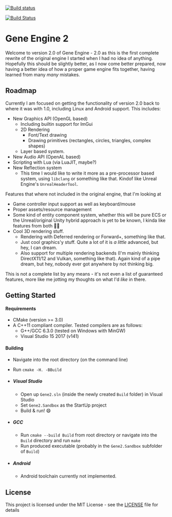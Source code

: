 [![Build status](https://ci.appveyor.com/api/projects/status/nh135vfa9nb40bix/branch/Gene2?svg=true)](https://ci.appveyor.com/project/DontBelieveMe/geneengine/branch/Gene2)

[![Build Status](https://travis-ci.org/DontBelieveMe/GeneEngine.svg?branch=Gene2)](https://travis-ci.org/DontBelieveMe/GeneEngine)

# Gene Engine 2

Welcome to version 2.0 of Gene Engine - 2.0 as this is the first complete rewrite of the original engine I started when I had no idea of anything. Hopefully this should be slightly better, as I now come better prepared, now having a better idea of how a proper game engine fits together, having learned from many _many_ mistakes. 

## Roadmap

Currently I am focused on getting the functionality of version 2.0 back to where it was with 1.0, including Linux and Android support. This includes:

- New Graphics API (OpenGL based)
  - Including builtin support for ImGui
  - 2D Rendering
    - Font/Text drawing
    - Drawing primitives (rectangles, circles, triangles, complex shapes)
  - Layer based system.
- New Audio API (OpenAL based)
- Scripting with Lua (via LuaJIT, maybe?)
- New Reflection system
  - This time I would like to write it more as a pre-processor based system, using `libclang` or something like that. Kindof like Unreal Engine's `UnrealHeaderTool`.

Features that where not included in the original engine, that I'm looking at

- Game controller input support as well as keyboard/mouse
- Proper assets/resource management
- Some kind of entity component system, whether this will be pure ECS or the Unreal/original Unity hybrid approach is yet to be known, I kinda like features from both :man_shrugging:
- Cool 3D rendering stuff.
  - Rendering with Deferred rendering or Forward+, something like that.
  - Just cool graphics'y stuff. Quite a lot of it is _a little_ advanced, but hey, I can dream.
  - Also support for multiple rendering backends (I'm mainly thinking DirectX11/12 and Vulkan, something like that). Again kind of a pipe dream, but hey, nobody ever got anywhere by not thinking big.

This is not a complete list by any means - it's not even a list of guaranteed features, more like me jotting my thoughts on what I'd _like_ in there.

## Getting Started

#### Requirements

- CMake (version >= 3.0)
- A C++11 compliant compiler. Tested compilers are as follows:
  - G++/GCC 6.3.0 (tested on Windows with MinGW)
  - Visual Studio 15 2017 (v141)

#### Building

- Navigate into the root directory (on the command line)

- Run `cmake -H. -BBuild` 

- ##### Visual Studio

  - Open up `Gene2.sln` (inside the newly created `Build` folder) in Visual Studio
  - Set `Gene2.Sandbox` as the StartUp project
  - Build & run! :smile:

- ##### GCC

  - Run `cmake --build Build` from root directory or navigate into the `Build` directory and run `make`
  - Run produced executable (probably in the `Gene2.Sandbox` subfolder of `Build`)

- ##### Android

  - Android toolchain currently not implemented.

## License

This project is licensed under the MIT License - see the [LICENSE](https://github.com/DontBelieveMe/GeneEngine/blob/Gene2/LICENSE) file for details
